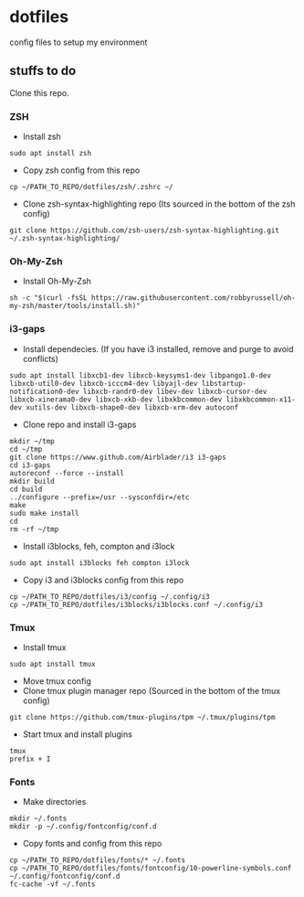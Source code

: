 # dotfiles
config files to setup my environment

## stuffs to do

Clone this repo.

### ZSH
- Install zsh
```
sudo apt install zsh
```
- Copy zsh config from this repo
```
cp ~/PATH_TO_REPO/dotfiles/zsh/.zshrc ~/ 
```
- Clone zsh-syntax-highlighting repo (Its sourced in the bottom of the zsh config)
```
git clone https://github.com/zsh-users/zsh-syntax-highlighting.git ~/.zsh-syntax-highlighting/
```
### Oh-My-Zsh
- Install Oh-My-Zsh
```
sh -c "$(curl -fsSL https://raw.githubusercontent.com/robbyrussell/oh-my-zsh/master/tools/install.sh)"
```
### i3-gaps
- Install dependecies. (If you have i3 installed, remove and purge to avoid conflicts)
```
sudo apt install libxcb1-dev libxcb-keysyms1-dev libpango1.0-dev libxcb-util0-dev libxcb-icccm4-dev libyajl-dev libstartup-notification0-dev libxcb-randr0-dev libev-dev libxcb-cursor-dev libxcb-xinerama0-dev libxcb-xkb-dev libxkbcommon-dev libxkbcommon-x11-dev xutils-dev libxcb-shape0-dev libxcb-xrm-dev autoconf
```
- Clone repo and install i3-gaps
```
mkdir ~/tmp
cd ~/tmp 
git clone https://www.github.com/Airblader/i3 i3-gaps
cd i3-gaps
autoreconf --force --install
mkdir build
cd build
../configure --prefix=/usr --sysconfdir=/etc
make
sudo make install
cd
rm -rf ~/tmp
```
- Install i3blocks, feh, compton and i3lock
```
sudo apt install i3blocks feh compton i3lock
```
- Copy i3 and i3blocks config from this repo
```
cp ~/PATH_TO_REPO/dotfiles/i3/config ~/.config/i3
cp ~/PATH_TO_REPO/dotfiles/i3blocks/i3blocks.conf ~/.config/i3
```
### Tmux
- Install tmux
```
sudo apt install tmux
```
- Move tmux config
- Clone tmux plugin manager repo (Sourced in the bottom of the tmux config)
```
git clone https://github.com/tmux-plugins/tpm ~/.tmux/plugins/tpm
```
- Start tmux and install plugins
```
tmux
prefix + I
```
### Fonts
- Make directories
```
mkdir ~/.fonts
mkdir -p ~/.config/fontconfig/conf.d
```
- Copy fonts and config from this repo
```
cp ~/PATH_TO_REPO/dotfiles/fonts/* ~/.fonts
cp ~/PATH_TO_REPO/dotfiles/fonts/fontconfig/10-powerline-symbols.conf ~/.config/fontconfig/conf.d
fc-cache -vf ~/.fonts
```
